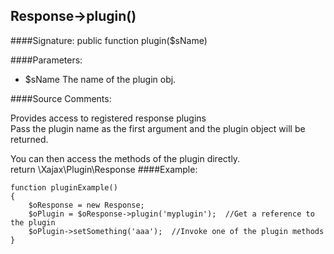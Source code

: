 ## Response->plugin()

####Signature: public function plugin($sName)

####Parameters:

* $sName The name of the plugin obj.

####Source Comments:

Provides access to registered response plugins  
Pass the plugin name as the first argument and the plugin object will be returned.

You can then access the methods of the plugin directly.  
return \Xajax\Plugin\Response
####Example:
```
function pluginExample()
{
    $oResponse = new Response;
    $oPlugin = $oResponse->plugin('myplugin');  //Get a reference to the plugin
    $oPlugin->setSomething('aaa');  //Invoke one of the plugin methods
}
```